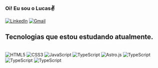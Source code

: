 ### Oi! Eu sou o Lucas✌️

[![LinkedIn](https://img.shields.io/badge/LinkedIn-0077B5?style=for-the-badge&logo=linkedin&logoColor=white)](https://www.linkedin.com/in/lucassrsilva/)
[![Gmail](https://img.shields.io/badge/Gmail-D14836?style=for-the-badge&logo=gmail&logoColor=white)](mailto:lucasrsdeven@gmail.com)

<!--![Lucas GitHub stats](https://github-readme-stats.vercel.app/api?username=LucasSrSilva&show_icons=true&theme=radical)!-->

## Tecnologias que estou estudando atualmente.

<div style="display: inline_block"><br>
    <img align="center" alt="HTML5" src="https://img.shields.io/badge/HTML5-E34F26?style=for-the-badge&logo=html5&logoColor=white">
    <img align="center" alt="CSS3" src="https://img.shields.io/badge/CSS3-1572B6?style=for-the-badge&logo=css3&logoColor=white">
    <img align="center" alt="JavaScript" src="https://img.shields.io/badge/JavaScript-F7DF1E?style=for-the-badge&logo=javascript&logoColor=black"> 
    <img align="center" alt="TypeScript" src="https://img.shields.io/badge/typescript-%23007ACC.svg?style=for-the-badge&logo=typescript&logoColor=white">
    <img align="center" alt="Astro.js" src="https://img.shields.io/badge/AstroJS-151248.svg?style=for-the-badge&logo=astro&logoColor=white">
    <img align="center" alt="TypeScript" src="https://img.shields.io/badge/react-23272f.svg?style=for-the-badge&logo=react&logoColor=%2361DAFB">
    <img align="center" alt="TypeScript" src="https://img.shields.io/badge/react_native-151b23.svg?style=for-the-badge&logo=react&logoColor=%2361DAFB">
    <img align="center" alt="TypeScript" src="https://img.shields.io/badge/Next.js-000000.svg?style=for-the-badge&logo=next.js&logoColor=white">
    
    
</div>

